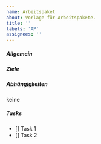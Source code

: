 ```yaml
---
name: Arbeitspaket
about: Vorlage für Arbeitspakete.
title: ''
labels: 'AP'
assignees: ''
---
```


##### Allgemein
<!-- kurze allgemeine Beschreibung -->

##### Ziele
<!-- was soll im Rahmen des Arbeitspaketes gemacht werden -->

##### Abhängigkeiten
<!-- wenn zutreffend Liste mit GitHub Referenzen auf die Arbeitspakete 

* #21
* #4

-->
keine

##### Tasks
<!-- Liste von Aufgaben die zu erfüllen sind -->
* [] Task 1
* [] Task 2

